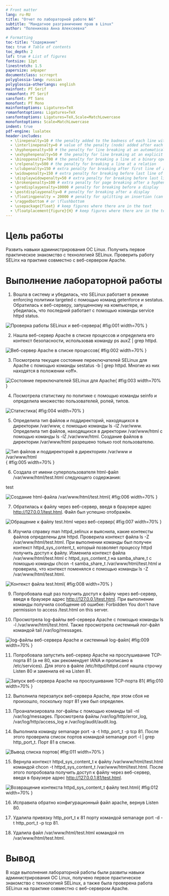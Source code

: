 ```yaml
---
# Front matter
lang: ru-RU
title: "Отчет по лабораторной работе №6"
subtitle: "Мандатное разграничение прав в Linux"
author: "Поленикова Анна Алексеевна"

# Formatting
toc-title: "Содержание"
toc: true # Table of contents
toc_depth: 2
lof: true # List of figures
fontsize: 12pt
linestretch: 1.5
papersize: a4paper
documentclass: scrreprt
polyglossia-lang: russian
polyglossia-otherlangs: english
mainfont: PT Serif
romanfont: PT Serif
sansfont: PT Sans
monofont: PT Mono
mainfontoptions: Ligatures=TeX
romanfontoptions: Ligatures=TeX
sansfontoptions: Ligatures=TeX,Scale=MatchLowercase
monofontoptions: Scale=MatchLowercase
indent: true
pdf-engine: lualatex
header-includes:
  - \linepenalty=10 # the penalty added to the badness of each line within a paragraph (no associated penalty node) Increasing the value makes tex try to have fewer lines in the paragraph.
  - \interlinepenalty=0 # value of the penalty (node) added after each line of a paragraph.
  - \hyphenpenalty=50 # the penalty for line breaking at an automatically inserted hyphen
  - \exhyphenpenalty=50 # the penalty for line breaking at an explicit hyphen
  - \binoppenalty=700 # the penalty for breaking a line at a binary operator
  - \relpenalty=500 # the penalty for breaking a line at a relation
  - \clubpenalty=150 # extra penalty for breaking after first line of a paragraph
  - \widowpenalty=150 # extra penalty for breaking before last line of a paragraph
  - \displaywidowpenalty=50 # extra penalty for breaking before last line before a display math
  - \brokenpenalty=100 # extra penalty for page breaking after a hyphenated line
  - \predisplaypenalty=10000 # penalty for breaking before a display
  - \postdisplaypenalty=0 # penalty for breaking after a display
  - \floatingpenalty = 20000 # penalty for splitting an insertion (can only be split footnote in standard LaTeX)
  - \raggedbottom # or \flushbottom
  - \usepackage{float} # keep figures where there are in the text
  - \floatplacement{figure}{H} # keep figures where there are in the text
---
```


# Цель работы

Развить навыки администрирования ОС Linux. Получить первое практическое знакомство с технологией SELinux.
Проверить работу SELinx на практике совместно с веб-сервером Apache.


# Выполнение лабораторной работы

1.	Вошла в систему и убедилась, что SELinux работает в режиме enforcing политики targeted с помощью команд getenforce и sestatus. Обратилась к веб-серверу, запущенному на компьютере, и убедилась, что последний работает с помощью команды service httpd status.

![Проверка работы SELinux и веб-сервера](image/1.png){ #fig:001 width=70% }


2. Нашла веб-сервер Apache в списке процессов и определила его контекст безопасности, использовав команду ps auxZ | grep httpd.

![Веб-сервер Apache в списке процессов](image/2.png){ #fig:002 width=70% }

3.	Посмотрела текущее состояние переключателей SELinux для Apache с помощью команды sestatus -b | grep httpd. Многие из них находятся в положении «off».

![Состояние переключателей SELinux для Apache](image/3.png){ #fig:003 width=70% }

4.	Посмотрела статистику по политике с помощью команды seinfo и определила множество пользователей, ролей, типов.

![Статистика](image/4.png){ #fig:004 width=70% }

5.	Определила тип файлов и поддиректорий, находящихся в директории /var/www, с помощью команды ls -lZ /var/www. Определила тип файлов, находящихся в директории /var/www/html с помощью команды ls -lZ /var/www/html. Создание файлов в директории /var/www/html разрешено только root пользователю.

![Тип файлов и поддиректорий в директориях /var/www и /var/www/html](image/5.png){ #fig:005 width=70% }

6.	Создала от имени суперпользователя html-файл /var/www/html/test.html следующего содержания:
<html>
<body>test</body>
</html>

![Создание html-файла /var/www/html/test.html](image/6.png){ #fig:006 width=70% }

7.	Обратилась к файлу через веб-сервер, введя в браузере адрес http://127.0.0.1/test.html. Файл был успешно отображён.

![Обращение к файлу test.html через веб-сервер](image/7.png){ #fig:007 width=70% }

8.	Изучила справку man httpd_selinux и выяснила, какие контексты файлов определены для httpd. Проверила контекст файла ls -Z /var/www/html/test.html. При выполнении команды был получен контекст httpd_sys_content_t, который позволяет процессу httpd получить доступ к файлу. Изменила контекст файла /var/www/html/test.html с
httpd_sys_content_t на samba_share_t с помощью команды chcon -t samba_share_t /var/www/html/test.html и проверила, что контекст поменялся с помощью команды ls -Z /var/www/html/test.html.

![Контекст файла test.html](image/8.png){ #fig:008 width=70% }

9.	Попробовала ещё раз получить доступ к файлу через веб-сервер, введя в браузере адрес http://127.0.0.1/test.html. При выполнении команды получила
сообщение об ошибке:
Forbidden
You don't have permission to access /test.html on this server.

10.	Просмотрела log-файлы веб-сервера Apache с помощью команды ls -l /var/www/html/test.html. Также просмотрела системный лог-файл командой tail /var/log/messages.

![log-файлы веб-сервера Apache и системный log-файл](image/9.png){ #fig:009 width=70% }

11.	Попробовала запустить веб-сервер Apache на прослушивание ТСР-порта 81 (а не 80, как рекомендует IANA и прописано в /etc/services). Для
этого в файле /etc/httpd/httpd.conf нашла строчку Listen 80 и заменила её на Listen 81.

![Запуск веб-сервера Apache на прослушивание ТСР-порта 81](image/10.png){ #fig:010 width=70% }

12.	Выполнила перезапуск веб-сервера Apache, при этом сбоя не произошло, поскольку порт 81 уже был определен.

13.	Проанализировала лог-файлы с помощью команды tail -nl /var/log/messages. Просмотрела файлы /var/log/http/error_log, /var/log/http/access_log и /var/log/audit/audit.log.

14.	Выполнила команду semanage port -a -t http_port_t -р tcp 81. После этого проверила список портов командой semanage port -l | grep http_port_t. Порт 81 в списке.

![Вывод списка портов](image/11.png){ #fig:011 width=70% }

15.	Вернула контекст httpd_sys_cоntent_t к файлу /var/www/html/test.html командой chcon -t httpd_sys_content_t /var/www/html/test.html. После этого попробовала получить доступ к файлу через веб-сервер, введя в браузере адрес http://127.0.0.1:81/test.html.

![Возвращение контекста httpd_sys_cоntent_t файлу test.html](image/12.png){ #fig:012 width=70% }

16.	Исправила обратно конфигурационный файл apache, вернув Listen 80.

17. Удалила привязку http_port_t к 81 порту командой semanage port -d -t http_port_t -p tcp 81.

18. Удалила файл /var/www/html/test.html командой rm /var/www/html/test.html.

# Вывод

В ходе выполнения лабораторной работы были развиты навыки администрирования ОС Linux, получено первое практическое знакомство с технологией SELinux, а также была проверена работа SELinux на практике совместно с веб-сервером Apache.